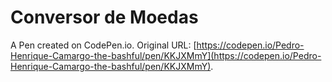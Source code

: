# Conversor de Moedas

A Pen created on CodePen.io. Original URL: [https://codepen.io/Pedro-Henrique-Camargo-the-bashful/pen/KKJXMmY](https://codepen.io/Pedro-Henrique-Camargo-the-bashful/pen/KKJXMmY).

